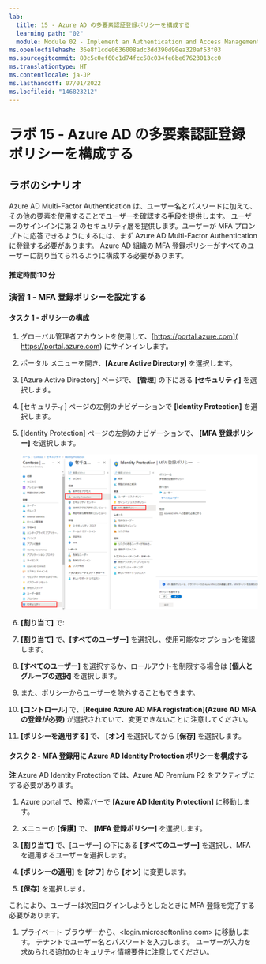 ```yaml
---
lab:
  title: 15 - Azure AD の多要素認証登録ポリシーを構成する
  learning path: "02"
  module: Module 02 - Implement an Authentication and Access Management Solution
ms.openlocfilehash: 36e8f1cde0636008adc3dd390d90ea320af53f03
ms.sourcegitcommit: 80c5c0ef60c1d74fcc58c034fe6be67623013cc0
ms.translationtype: HT
ms.contentlocale: ja-JP
ms.lasthandoff: 07/01/2022
ms.locfileid: "146823212"
---
```

# <a name="lab-15---configure-an-azure-ad-multi-factor-authentication-registration-policy"></a>ラボ 15 - Azure AD の多要素認証登録ポリシーを構成する

## <a name="lab-scenario"></a>ラボのシナリオ

Azure AD Multi-Factor Authentication は、ユーザー名とパスワードに加えて、その他の要素を使用することでユーザーを確認する手段を提供します。 ユーザーのサインインに第 2 のセキュリティ層を提供します。ユーザーが MFA プロンプトに応答できるようにするには、まず Azure AD Multi-Factor Authentication に登録する必要があります。 Azure AD 組織の MFA 登録ポリシーがすべてのユーザーに割り当てられるように構成する必要があります。

#### <a name="estimated-time-10-minutes"></a>推定時間:10 分

### <a name="exercise-1---set-up-mfa-registration-policy"></a>演習 1 - MFA 登録ポリシーを設定する

#### <a name="task-1---policy-configuration"></a>タスク 1 - ポリシーの構成

1. グローバル管理者アカウントを使用して、[https://portal.azure.com]( https://portal.azure.com) にサインインします。

2. ポータル メニューを開き、**[Azure Active Directory]** を選択します。

3. [Azure Active Directory] ページで、 **[管理]** の下にある **[セキュリティ]** を選択します。

4. [セキュリティ] ページの左側のナビゲーションで **[Identity Protection]** を選択します。

5. [Identity Protection] ページの左側のナビゲーションで、 **[MFA 登録ポリシー]** を選択します。

    ![参照パスが強調表示された [MFA 登録ポリシー] ページを表示する画面イメージ](./media/lp2-mod4-browse-to-mfa-registration-policy.png)

6. **[割り当て]** で:

7. **[割り当て]** で、**[すべてのユーザー]** を選択し、使用可能なオプションを確認します。

8. **[すべてのユーザー]** を選択するか、ロールアウトを制限する場合は **[個人と グループの選択]** を選択します。

9. また、ポリシーからユーザーを除外することもできます。

10. **[コントロール]** で、**[Require Azure AD MFA registration]\(Azure AD MFA の登録が必要\)** が選択されていて、変更できないことに注意してください。

11. **[ポリシーを適用する]** で、 **[オン]** を選択してから **[保存]** を選択します。

#### <a name="task-2---configure-azure-ad-identity-protection-policy-for-mfa-registration"></a>タスク 2 - MFA 登録用に Azure AD Identity Protection ポリシーを構成する

**注**:Azure AD Identity Protection では、Azure AD Premium P2 をアクティブにする必要があります。 

1. Azure portal で、検索バーで **[Azure AD Identity Protection]** に移動します。

1. メニューの **[保護]** で、 **[MFA 登録ポリシー]** を選択します。

1. **[割り当て]** で、[ユーザー] の下にある **[すべてのユーザー]** を選択し、MFA を適用するユーザーを選択します。

1. **[ポリシーの適用]** を **[オフ]** から **[オン]** に変更します。

1. **[保存]** を選択します。

これにより、ユーザーは次回ログインしようとしたときに MFA 登録を完了する必要があります。

1. プライベート ブラウザーから、<login.microsoftonline.com> に移動します。 テナントでユーザー名とパスワードを入力します。  ユーザーが入力を求められる追加のセキュリティ情報要件に注意してください。
